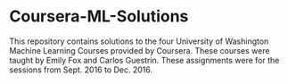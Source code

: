 # Coursera-ML-Solutions

This repository contains solutions to the four University of Washington Machine Learning Courses provided by Coursera.
These courses were taught by Emily Fox and Carlos Guestrin. These assignments were for the sessions from  Sept. 2016 to Dec. 2016.
